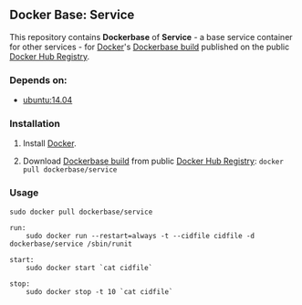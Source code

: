 ## Docker Base: Service


This repository contains **Dockerbase** of **Service** - a base service container for other services - for [Docker](https://www.docker.com/)'s [Dockerbase build](https://registry.hub.docker.com/u/dockerbase/service/) published on the public [Docker Hub Registry](https://registry.hub.docker.com/).


### Depends on:

* [ubuntu:14.04](https://registry.hub.docker.com/u/library/ubuntu/)


### Installation

1. Install [Docker](https://docs.docker.com/installation/).

2. Download [Dockerbase build](https://registry.hub.docker.com/u/dockerbase/service/) from public [Docker Hub Registry](https://registry.hub.docker.com/): `docker pull dockerbase/service`


### Usage

    sudo docker pull dockerbase/service

    run:
        sudo docker run --restart=always -t --cidfile cidfile -d dockerbase/service /sbin/runit

    start:
        sudo docker start `cat cidfile`

    stop:
        sudo docker stop -t 10 `cat cidfile`
